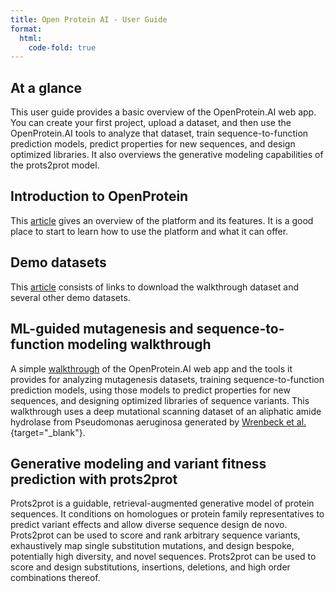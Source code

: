 ```yaml
---
title: Open Protein AI - User Guide
format:
  html:
    code-fold: true
---
```


## At a glance

This user guide provides a basic overview of the OpenProtein.AI web app.
You can create your first project, upload a dataset, and then use the
OpenProtein.AI tools to analyze that dataset, train sequence-to-function
prediction models, predict properties for new sequences, and design
optimized libraries. It also overviews the generative modeling
capabilities of the prots2prot model.

## Introduction to OpenProtein

This [article](introduction-page.md) gives an overview of the platform and its features. It is a good place to start to learn how to use the platform and 
what it can offer. 

## Demo datasets

This [article](demo-datasets-page.md) consists of links to download the walkthrough dataset and several other demo datasets.

## ML-guided mutagenesis and sequence-to-function modeling walkthrough

A simple [walkthrough](mutagenesis-page.md) of the OpenProtein.AI web app and the tools it provides for analyzing mutagenesis datasets, training
sequence-to-function prediction models, using those models to predict
properties for new sequences, and designing optimized libraries of
sequence variants. This walkthrough uses a deep mutational scanning
dataset of an aliphatic amide hydrolase from Pseudomonas aeruginosa
generated by [Wrenbeck et al.](https://doi.org/10.1038/ncomms15695){target="_blank"}.

## Generative modeling and variant fitness prediction with prots2prot

Prots2prot is a guidable, retrieval-augmented generative model of
protein sequences. It conditions on homologues or protein family
representatives to predict variant effects and allow diverse sequence
design de novo. Prots2prot can be used to score and rank arbitrary
sequence variants, exhaustively map single substitution mutations, and
design bespoke, potentially high diversity, and novel sequences.
Prots2prot can be used to score and design substitutions, insertions,
deletions, and high order combinations thereof.